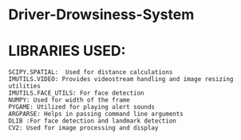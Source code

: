 # Driver-Drowsiness-System

# LIBRARIES USED:
 	SCIPY.SPATIAL:  Used for distance calculations
 	IMUTILS.VIDEO: Provides videostream handling and image resizing utilities
 	IMUTILS.FACE_UTILS: For face detection
 	NUMPY: Used for width of the frame
 	PYGAME: Utilized for playing alert sounds
 	ARGPARSE: Helps in passing command line arguments
 	DLIB :For face detection and landmark detection
 	CV2: Used for image processing and display
